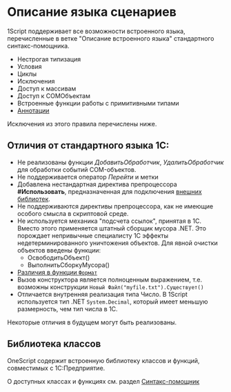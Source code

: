 # Описание языка сценариев

1Script поддерживает все возможности встроенного языка, перечисленные в ветке "Описание встроенного языка" стандартного синтакс-помощника.

* Нестрогая типизация
* Условия
* Циклы
* Исключения
* Доступ к массивам
* Доступ к COMОбъектам
* Встроенные функции работы с примитивными типами
* [Аннотации](annotations)

Исключения из этого правила перечислены ниже.

## Отличия от стандартного языка 1С:

* Не реализованы функции *ДобавитьОбработчик*, *УдалитьОбработчик* для обработки событий COM-объектов.
* Не поддерживается оператор *Перейти* и метки
* Добавлена нестандартная директива препроцессора **#Использовать**, предназначенная для подключения [внешних библиотек](libraries).
* Не поддерживаются директивы препроцессора, как не имеющие особого смысла в скриптовой среде.
* Не используется механика "подсчета ссылок", принятая в 1С. Вместо этого применяется штатный сборщик мусора .NET. Это порождает непривычные специалисту 1С эффекты недетерминированного уничтожения объектов. Для явной очистки объектов введены функции:
  * ОсвободитьОбъект()
  * ВыполнитьСборкуМусора()
* [Различия в функции `Формат`](formatdiff.md)
* Вызов конструктора является полноценным выражением, т.е. возможны конструкции `Новый Файл("myfile.txt").Существует()`
* Отличается внутренняя реализация типа Число. В 1Script используется тип .NET `System.Decimal`, который имеет меньшую размерность, чем тип числа в 1С.

Некоторые отличия в будущем могут быть реализованы.

## Библиотека классов

OneScript содержит встроенную библиотеку классов и функций, совместимых с 1С:Предприятие.

О доступных классах и функциях см. раздел [Синтакс-помощник](/syntax)
